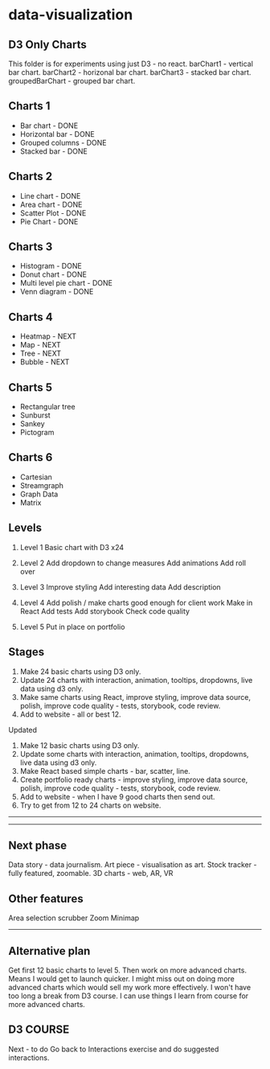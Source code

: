# data-visualization

## D3 Only Charts

This folder is for experiments using just D3 - no react.
barChart1 - vertical bar chart.
barChart2 - horizonal bar chart.
barChart3 - stacked bar chart.
groupedBarChart - grouped bar chart.

## Charts 1

- Bar chart - DONE
- Horizontal bar - DONE
- Grouped columns - DONE
- Stacked bar - DONE

## Charts 2

- Line chart - DONE
- Area chart - DONE
- Scatter Plot - DONE
- Pie Chart - DONE

## Charts 3

- Histogram - DONE
- Donut chart - DONE
- Multi level pie chart - DONE
- Venn diagram - DONE

## Charts 4

- Heatmap - NEXT
- Map - NEXT
- Tree - NEXT
- Bubble - NEXT

## Charts 5

- Rectangular tree
- Sunburst
- Sankey
- Pictogram

## Charts 6

- Cartesian
- Streamgraph
- Graph Data
- Matrix

## Levels

1. Level 1
   Basic chart with D3 x24

2. Level 2
   Add dropdown to change measures
   Add animations
   Add roll over

3. Level 3
   Improve styling
   Add interesting data
   Add description

4. Level 4
   Add polish / make charts good enough for client work
   Make in React
   Add tests
   Add storybook
   Check code quality

5. Level 5
   Put in place on portfolio

## Stages

1. Make 24 basic charts using D3 only.
2. Update 24 charts with interaction, animation, tooltips, dropdowns, live data using d3 only.
3. Make same charts using React, improve styling, improve data source, polish, improve code quality - tests, storybook, code review.
4. Add to website - all or best 12.

Updated

1. Make 12 basic charts using D3 only.
2. Update some charts with interaction, animation, tooltips, dropdowns, live data using d3 only.
3. Make React based simple charts - bar, scatter, line.
4. Create portfolio ready charts - improve styling, improve data source, polish, improve code quality - tests, storybook, code review.
5. Add to website - when I have 9 good charts then send out.
6. Try to get from 12 to 24 charts on website.

---

---

## Next phase

Data story - data journalism.
Art piece - visualisation as art.
Stock tracker - fully featured, zoomable.
3D charts - web, AR, VR

## Other features

Area selection scrubber
Zoom
Minimap

---

## Alternative plan

Get first 12 basic charts to level 5.
Then work on more advanced charts.
Means I would get to launch quicker.
I might miss out on doing more advanced charts which would sell my work more effectively.
I won't have too long a break from D3 course.
I can use things I learn from course for more advanced charts.

## D3 COURSE

Next - to do
Go back to Interactions exercise and do suggested interactions.
